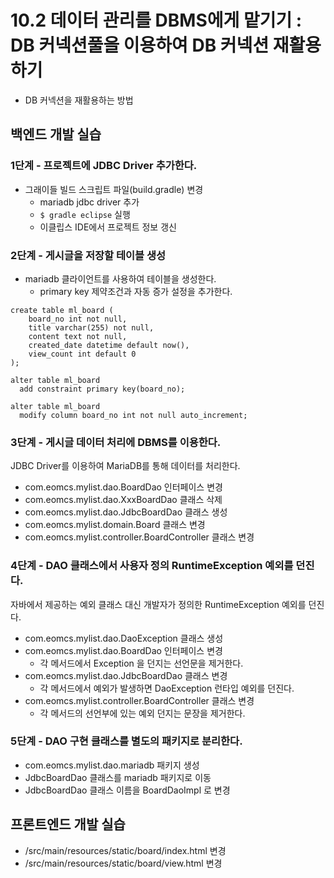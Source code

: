 # 10.2 데이터 관리를 DBMS에게 맡기기 : DB 커넥션풀을 이용하여 DB 커넥션 재활용하기

- DB 커넥션을 재활용하는 방법

## 백엔드 개발 실습

### 1단계 - 프로젝트에 JDBC Driver 추가한다.

- 그래이들 빌드 스크립트 파일(build.gradle) 변경
  - mariadb jdbc driver 추가
  - `$ gradle eclipse` 실행
  - 이클립스 IDE에서 프로젝트 정보 갱신

### 2단계 - 게시글을 저장할 테이블 생성

- mariadb 클라이언트를 사용하여 테이블을 생성한다.
  - primary key 제약조건과 자동 증가 설정을 추가한다.

```
create table ml_board (
    board_no int not null,
    title varchar(255) not null,
    content text not null,
    created_date datetime default now(),
    view_count int default 0
);

alter table ml_board
  add constraint primary key(board_no);

alter table ml_board
  modify column board_no int not null auto_increment;
```

### 3단계 - 게시글 데이터 처리에 DBMS를 이용한다.

JDBC Driver를 이용하여 MariaDB를 통해 데이터를 처리한다.

- com.eomcs.mylist.dao.BoardDao 인터페이스 변경
- com.eomcs.mylist.dao.XxxBoardDao 클래스 삭제
- com.eomcs.mylist.dao.JdbcBoardDao 클래스 생성
- com.eomcs.mylist.domain.Board 클래스 변경
- com.eomcs.mylist.controller.BoardController 클래스 변경

### 4단계 - DAO 클래스에서 사용자 정의 RuntimeException 예외를 던진다.

자바에서 제공하는 예외 클래스 대신 개발자가 정의한 RuntimeException 예외를 던진다.

- com.eomcs.mylist.dao.DaoException 클래스 생성
- com.eomcs.mylist.dao.BoardDao 인터페이스 변경
  - 각 메서드에서 Exception 을 던지는 선언문을 제거한다.
- com.eomcs.mylist.dao.JdbcBoardDao 클래스 변경
  - 각 메서드에서 예외가 발생하면 DaoException 런타입 예외를 던진다.
- com.eomcs.mylist.controller.BoardController 클래스 변경
  - 각 메서드의 선언부에 있는 예외 던지는 문장을 제거한다.

### 5단계 - DAO 구현 클래스를 별도의 패키지로 분리한다.

- com.eomcs.mylist.dao.mariadb 패키지 생성
- JdbcBoardDao 클래스를 mariadb 패키지로 이동
- JdbcBoardDao 클래스 이름을 BoardDaoImpl 로 변경



## 프론트엔드 개발 실습

- /src/main/resources/static/board/index.html 변경
- /src/main/resources/static/board/view.html 변경






#
